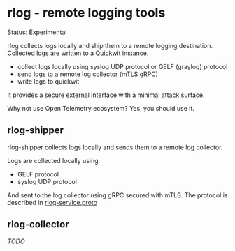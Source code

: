 # rlog - remote logging tools

Status: Experimental

rlog collects logs locally and ship them to a remote logging destination. Collected logs are written to a [Quickwit](https://quickwit.io/) instance.

- collect logs locally using syslog UDP protocol or GELF (graylog) protocol
- send logs to a remote log collector (mTLS gRPC)
- write logs to quickwit

It provides a secure external interface with a minimal attack surface.

Why not use Open Telemetry ecosystem? Yes, you should use it.

## rlog-shipper

rlog-shipper collects logs locally and sends them to a remote log collector.

Logs are collected locally using:

- GELF protocol
- syslog UDP protocol

And sent to the log collector using gRPC secured with mTLS. The protocol is described
in [rlog-service.proto](rlog-grpc/proto/rlog-service.proto)

## rlog-collector

_TODO_
